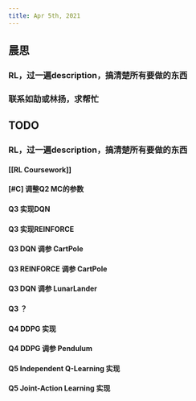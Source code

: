 ```yaml
---
title: Apr 5th, 2021
---
```


## 晨思
### RL，过一遍description，搞清楚所有要做的东西
### 联系如劼或林扬，求帮忙
## TODO
### RL，过一遍description，搞清楚所有要做的东西
#### [[RL Coursework]]
#### [#C] 调整Q2 MC的参数
#### Q3 实现DQN
#### Q3 实现REINFORCE
#### Q3 DQN 调参 CartPole
#### Q3 REINFORCE 调参 CartPole
#### Q3 DQN 调参 LunarLander
#### Q3 ？
#### Q4 DDPG 实现
#### Q4 DDPG 调参 Pendulum
#### Q5 Independent Q-Learning 实现
#### Q5 Joint-Action Learning 实现
